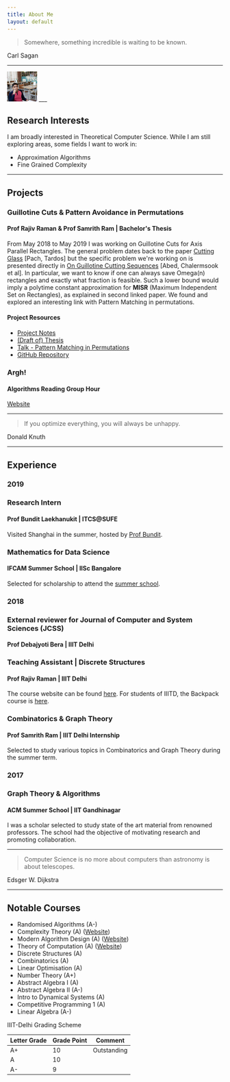 ```yaml
---
title: About Me
layout: default
---
```


<head>
 <link rel="stylesheet" href="https://cdnjs.cloudflare.com/ajax/libs/font-awesome/4.7.0/css/font-awesome.min.css">
</head>

> Somewhere, something incredible is waiting to be known.

Carl Sagan

___

<img style="width:5em;" src="img/vienna.jpeg" class="img-responsive" alt="My Picture">
<a href="https://www.linkedin.com/in/akareddy" target="_blank" alt="linked in"><i class="fa fa-linkedin fa-2x"></i></a><a href="https://twitter.com/sidjai_" target="_blank"><i class="fa fa-twitter fa-2x"></i></a>
___

Research Interests
------

I am broadly interested in Theoretical Computer Science. While I am still exploring areas, some fields I want to work in:

- Approximation Algorithms
- Fine Grained Complexity 

___

Projects
------
### Guillotine Cuts & Pattern Avoidance in Permutations
#### Prof Rajiv Raman & Prof Samrith Ram | Bachelor's Thesis
From May 2018 to May 2019 I was working on Guillotine Cuts for Axis Parallel Rectangles. The general problem dates back to the paper [Cutting Glass](https://dl.acm.org/citation.cfm?id=336223) [Pach, Tardos] but the specific problem we're working on is presented directly in [On Guillotine Cutting Sequences](http://drops.dagstuhl.de/opus/volltexte/2015/5291/) [Abed, Chalermsook et al]. In particular, we want to know if one can always save Omega(n) rectangles and exactly what fraction is feasible. Such a lower bound would imply a polytime constant approximation for **MISR** (Maximum Independent Set on Rectangles), as explained in second linked paper. We found and explored an interesting link with Pattern Matching in permutations.

#### Project Resources

- [Project Notes](https://drive.google.com/file/d/1jIO42yqXNnvBV0but5ltBkpygqLOCK0j/view?usp=sharing)
- [(Draft of) Thesis](https://drive.google.com/open?id=1MuFOzVj7ZXyarMBzD414wb_ZIb7ey0na)
- [Talk - Pattern Matching in Permutations](https://drive.google.com/file/d/0B6YcTGvq8kkBTzNlRlJFbmEtY3BhUnZVNThNOTl4SklzRTZB/view?usp=sharing)
- [GitHub Repository](https://github.com/siddjai/GuillotineCuts)

### Argh!
#### Algorithms Reading Group Hour

[Website](https://sites.google.com/iiitd.ac.in/argh)

___

> If you optimize everything, you will always be unhappy.

Donald Knuth

___

## Experience

### 2019
### Research Intern
#### Prof Bundit Laekhanukit | ITCS@SUFE
Visited Shanghai in the summer, hosted by [Prof Bundit](http://itcs.shufe.edu.cn/~blaekh/). 

### Mathematics for Data Science
#### IFCAM Summer School | IISc Bangalore
Selected for scholarship to attend the [summer school](http://math.iisc.ac.in/~ifcam/Summer_School2019.htm).

### 2018
### External reviewer for Journal of Computer and System Sciences (JCSS)
#### Prof Debajyoti Bera | IIIT Delhi

### Teaching Assistant | Discrete Structures
####  Prof Rajiv Raman | IIIT Delhi 
The course website can be found [here](https://sites.google.com/a/iiitd.ac.in/discrete-structures).
For students of IIITD, the Backpack course is [here](https://www.usebackpack.com/iiitd/m2018/mth210).

### Combinatorics & Graph Theory
####  Prof Samrith Ram | IIIT Delhi Internship
Selected to study various topics in Combinatorics and Graph Theory during the summer term.


### 2017
### Graph Theory & Algorithms
#### ACM Summer School | IIT Gandhinagar
I was a scholar selected to study state of the art material from renowned professors. The school had the objective of motivating research and promoting collaboration. 

___

> Computer Science is no more about computers than astronomy is about telescopes.

Edsger W. Dijkstra

___

Notable Courses
------
 - Randomised Algorithms (A-) 
 - Complexity Theory (A) ([Website](https://sites.google.com/a/iiitd.ac.in/cse621m18/))
 - Modern Algorithm Design (A) ([Website](https://sites.google.com/a/iiitd.ac.in/mad18/home))
 - Theory of Computation (A) ([Website](https://sites.google.com/a/iiitd.ac.in/cse322-w18/))
 - Discrete Structures (A)
 - Combinatorics (A)
 - Linear Optimisation (A)
 - Number Theory (A+) 
 - Abstract Algebra I (A)
 - Abstract Algebra II (A-) 
 - Intro to Dynamical Systems (A)
 - Competitive Programming 1 (A)
 - Linear Algebra (A-) 

 
IIIT-Delhi Grading Scheme
 
 Letter Grade | Grade Point | Comment
--- | --- | ---
A+ | 10 | Outstanding
A | 10 | 
A- | 9 |
